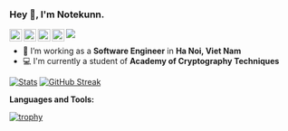 ### Hey 👋, I'm Notekunn.

<a href="https://www.linkedin.com/in/notekunn/">
  <img align="left" alt="Linkedin" width="22px" src="https://cdn.jsdelivr.net/npm/simple-icons@3.12.2/icons/linkedin.svg" />
</a>
<a href="https://github.com/notekunn/">
  <img align="left" alt="Github" width="22px" src="https://cdn.jsdelivr.net/npm/simple-icons@v3/icons/github.svg" />
</a>
<a href="https://www.facebook.com/ShiinDz/">
  <img align="left" alt="Zhihu" width="22px" src="https://cdn.jsdelivr.net/npm/simple-icons@v3/icons/facebook.svg" />
</a>
<!-- <a href="https://leetcode.com/">
  <img align="left" alt="Leetcode" width="22px" src="https://cdn.jsdelivr.net/npm/simple-icons@v3/icons/leetcode.svg" />
</a> -->
<a href="mailto:cuong.nl5@gmail.com ">
  <img align="left" alt="Gmail" width="22px" src="https://cdn.jsdelivr.net/npm/simple-icons@3.12.2/icons/gmail.svg" />
</a>

![](https://visitor-badge.glitch.me/badge?page_id=notekunn.notekunn)


- 💼 I’m working as a **Software Engineer** in **Ha Noi, Viet Nam**
- 💻 I'm currently a student of **Academy of Cryptography Techniques**

<!--![Notekunn](https://count.getloli.com/get/@notekunn)-->

<!--![Meme](https://media1.tenor.com/images/1c6140897565e34a4e98f618e220dc0d/tenor.gif)-->

<!--![Personal npm card](https://i.imgur.com/mi8nZo1.png)-->

<!-- **:zap: Recent Activity:** -->

<!--START_SECTION:_activity-->
<!--END_SECTION:_activity-->

<!--START_SECTION:_waka-->
<!--END_SECTION:_waka-->
<!--START_SECTION:random-qoutes-->
<!--END_SECTION:random-qoutes-->

[![Stats](https://github-readme-stats.vercel.app/api?username=notekunn&show_icons=true&theme=dracula&count_private=true)](https://github.com/anuraghazra/github-readme-stats) [![GitHub Streak](http://github-readme-streak-stats.herokuapp.com?user=notekunn&theme=dracula&date_format=j%2Fn%5B%2FY%5D)](https://git.io/streak-stats)


**Languages and Tools:**  


[![trophy](https://github-profile-trophy.vercel.app/?username=notekunn&rank=-C,-B&theme=juicyfresh&no-frame=true&row=1&&margin-w=20&no-bg=true)](https://github.com/ryo-ma/github-profile-trophy)
